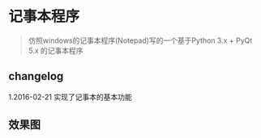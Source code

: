 # 记事本程序

>仿照windows的记事本程序(Notepad)写的一个基于Python 3.x + PyQt 5.x 的记事本程序

## changelog
1.2016-02-21
    实现了记事本的基本功能

## 效果图

